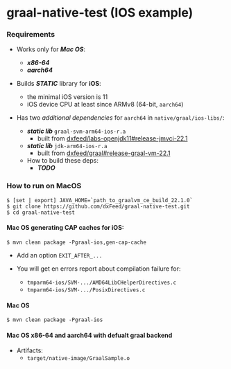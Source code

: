 # graal-native-test (IOS example)

### Requirements
* Works only for **_Mac OS_**:
  * **_x86-64_**
  * **_aarch64_**


* Builds **_STATIC_** library for **iOS**:
  * the minimal iOS version is 11
  * iOS device CPU at least since ARMv8 (64-bit, `aarch64`)


* Has two _additional dependencies_ for `aarch64` in `native/graal/ios-libs/`:
  * **_static lib_** `graal-svm-arm64-ios-r.a`
    * built from [dxfeed/labs-openjdk11#release-jmvci-22.1](https://github.com/dxFeed/labs-openjdk-11/tree/release/jvmci/22.1)
  * **_static lib_** `jdk-arm64-ios-r.a`
    * built from [dxfeed/graal#release-graal-vm-22.1](https://github.com/dxFeed/graal/tree/release/graal-vm/22.1)
  * How to build these deps: 
    * **_TODO_**

### How to run on MacOS

```
$ [set | export] JAVA_HOME=`path_to_graalvm_ce_build_22.1.0`
$ git clone https://github.com/dxFeed/graal-native-test.git
$ cd graal-native-test
```

#### Mac OS generating CAP caches for iOS:
```
$ mvn clean package -Pgraal-ios,gen-cap-cache
```
* Add an option `EXIT_AFTER_...` 

* You will get en errors report about compilation failure for:
  * `tmparm64-ios/SVM-.../AMD64LibCHelperDirectives.c`
  * `tmparm64-ios/SVM-.../PosixDirectives.c`



#### Mac OS
```
$ mvn clean package -Pgraal-ios
```

#### Mac OS x86-64 and aarch64 with defualt graal backend
* Artifacts:
  * `target/native-image/GraalSample.o`
